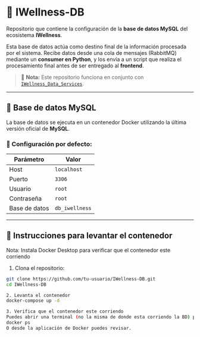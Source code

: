 # 🧠 IWellness-DB

Repositorio que contiene la configuración de la **base de datos MySQL** del ecosistema **IWellness**.

Esta base de datos actúa como destino final de la información procesada por el sistema. Recibe datos desde una cola de mensajes (RabbitMQ) mediante un **consumer en Python**, y los envía a un script que realiza el procesamiento final antes de ser entregado al **frontend**.

> 📌 **Nota:** Este repositorio funciona en conjunto con [`IWellness_Data_Services`](https://github.com/IWellnessTesis/IWellness_data_services/tree/main).

---

## 🐬 Base de datos MySQL

La base de datos se ejecuta en un contenedor Docker utilizando la última versión oficial de **MySQL**.

### 🔧 Configuración por defecto:

| Parámetro         | Valor         |
|------------------|---------------|
| Host             | `localhost`   |
| Puerto           | `3306`        |
| Usuario          | `root`        |
| Contraseña       | `root`        |
| Base de datos    | `db_iwellness`|

---

## 🚀 Instrucciones para levantar el contenedor
Nota: Instala Docker Desktop para verificar que el contenedor este corriendo

1. Clona el repositorio:

```bash
git clone https://github.com/tu-usuario/IWellness-DB.git
cd IWellness-DB

2. Levanta el contenedor
docker-compose up -d

3. Verifica que el contenedor este corriendo
Puedes abrir una terminal (no la misma de donde esta corriendo la BD) para verificar:
docker ps
O desde la aplicación de Docker puedes revisar.
